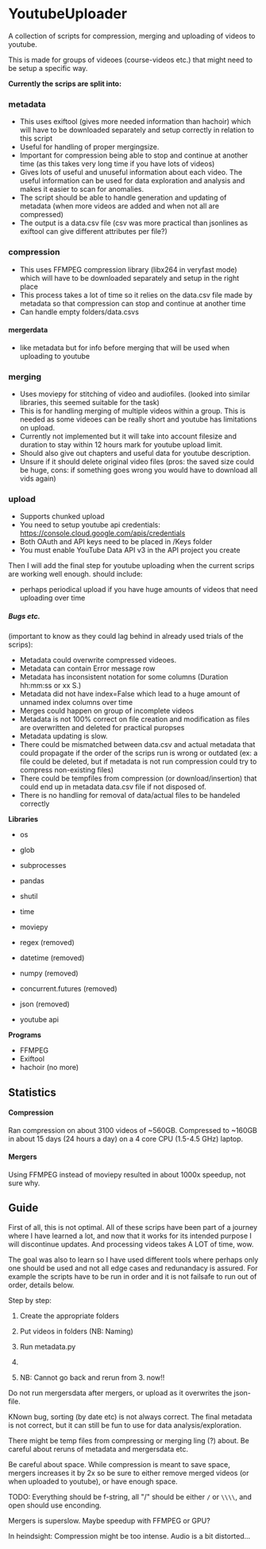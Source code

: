 # YoutubeUploader

A collection of scripts for compression, merging and uploading of videos to youtube.

This is made for groups of videoes (course-videos etc.) that might need to be setup a specific way.

**Currently the scrips are split into:**

### metadata
- This uses exiftool (gives more needed information than hachoir) which will have to be downloaded separately and setup correctly in relation to this script
- Useful for handling of proper mergingsize.
- Important for compression being able to stop and continue at another time (as this takes very long time if you have lots of videos)
- Gives lots of useful and unuseful information about each video. The useful information can be used for data exploration and analysis and makes it easier to scan for anomalies.
- The script should be able to handle generation and updating of metadata (when more videos are added and when not all are compressed)
- The output is a data.csv file (csv was more practical than jsonlines as exiftool can give different attributes per file?)
### compression
- This uses FFMPEG compression library (libx264 in veryfast mode) which will have to be downloaded separately and setup in the right place
- This process takes a lot of time so it relies on the data.csv file made by metadata so that compression can stop and continue at another time
- Can handle empty folders/data.csvs

#### mergerdata
- like metadata but for info before merging that will be used when uploading to youtube

### merging
- Uses moviepy for stitching of video and audiofiles. (looked into similar libraries, this seemed suitable for the task)
- This is for handling merging of multiple videos within a group. This is needed as some videoes can be really short and youtube has limitations on upload.
- Currently not implemented but it will take into account filesize and duration to stay within 12 hours mark for youtube upload limit.
- Should also give out chapters and useful data for youtube description.
- Unsure if it should delete original video files (pros: the saved size could be huge, cons: if something goes wrong you would have to download all vids again)

### upload
- Supports chunked upload
- You need to setup youtube api credentials: https://console.cloud.google.com/apis/credentials
- Both OAuth and API keys need to be placed in /Keys folder
- You must enable YouTube Data API v3 in the API project you create


Then I will add the final step for youtube uploading when the current scrips are working well enough.
should include:
- perhaps periodical upload if you have huge amounts of videos that need uploading over time


##### Bugs etc. 
(important to know as they could lag behind in already used trials of the scrips):
- Metadata could overwrite compressed videoes.
- Metadata can contain Error message row
- Metadata has inconsistent notation for some columns (Duration hh:mm:ss or xx S.)
- Metadata did not have index=False which lead to a huge amount of unnamed index columns over time
- Merges could happen on group of incomplete videos
- Metadata is not 100% correct on file creation and modification as files are overwritten and deleted for practical puropses
- Metadata updating is slow.
- There could be mismatched between data.csv and actual metadata that could propagate if the order of the scrips run is wrong or outdated (ex: a file could be deleted, but if metadata is not run compression could try to compress non-existing files)
- There could be tempfiles from compression (or download/insertion) that could end up in metadata data.csv file if not disposed of.
- There is no handling for removal of data/actual files to be handeled correctly 

**Libraries**
- os
- glob
- subprocesses
- pandas
- shutil
- time
- moviepy
- regex (removed)
- datetime (removed)
- numpy (removed)
- concurrent.futures (removed)
- json (removed)

- youtube api

**Programs**
- FFMPEG
- Exiftool
- hachoir (no more)

## Statistics

#### Compression
Ran compression on about 3100 videos of ~560GB. Compressed to ~160GB in about 15 days (24 hours a day) on a 4 core CPU (1.5-4.5 GHz) laptop.

#### Mergers
Using FFMPEG instead of moviepy resulted in about 1000x speedup, not sure why.


## Guide

First of all, this is not optimal.
All of these scrips have been part of a journey where I have learned a lot, and now that it works for its intended purpose I will discontinue updates.
And processing videos takes A LOT of time, wow.

The goal was also to learn so I have used different tools where perhaps only one should be used and not all edge cases and redunandacy is assured.
For example the scripts have to be run in order and it is not failsafe to run out of order, details below.

Step by step:
1. Create the appropriate folders
2. Put videos in folders (NB: Naming)
3. Run metadata.py
4. 

5. NB: Cannot go back and rerun from 3. now!!

Do not run mergersdata after mergers, or upload as it overwrites the json-file.

KNown bug, sorting (by date etc) is not always correct.
The final metadata is not correct, but it can still be fun to use for data analysis/exploration.

There might be temp files from compressing or merging ling (?) about. Be careful about reruns of metadata and mergersdata etc.

Be careful about space. While compression is meant to save space, mergers increases it by 2x so be sure to either remove merged videos (or when uploaded to youtube), or have enough space.

TODO:
Everything should be f-string, all "/" should be either `/` or `\\\\`, and open should use enconding.

Mergers is superslow. Maybe speedup with FFMPEG or GPU?

In heindsight:
Compression might be too intense. Audio is a bit distorted...